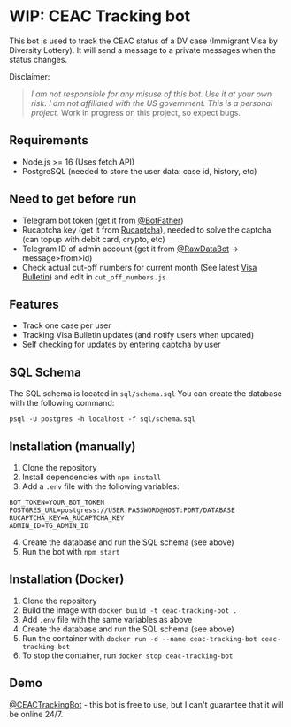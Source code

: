 # WIP: CEAC Tracking bot
This bot is used to track the CEAC status of a DV case (Immigrant Visa by Diversity Lottery).
It will send a message to a private messages when the status changes. 

Disclaimer: 
> *I am not responsible for any misuse of this bot. Use it at your own risk. I am not affiliated with the US government. This is a personal project.*
> Work in progress on this project, so expect bugs.

## Requirements
- Node.js >= 16 (Uses fetch API)
- PostgreSQL (needed to store the user data: case id, history, etc)

## Need to get before run
- Telegram bot token (get it from [@BotFather](https://t.me/BotFather))
- Rucaptcha key (get it from [Rucaptcha](https://rucaptcha.com?from=1626417)), needed to solve the captcha (can topup with debit card, crypto, etc)
- Telegram ID of admin account (get it from [@RawDataBot](https://t.me/RawDataBot) -> message>from>id)
- Check actual cut-off numbers for current month (See latest [Visa Bulletin](https://travel.state.gov/content/travel/en/legal/visa-law0/visa-bulletin.html)) and edit in `cut_off_numbers.js`

## Features
- Track one case per user
- Tracking Visa Bulletin updates (and notify users when updated)
- Self checking for updates by entering captcha by user

## SQL Schema
The SQL schema is located in `sql/schema.sql`
You can create the database with the following command:
```
psql -U postgres -h localhost -f sql/schema.sql
```

## Installation (manually)

1. Clone the repository
2. Install dependencies with `npm install`
3. Add a `.env` file with the following variables:
```
BOT_TOKEN=YOUR_BOT_TOKEN
POSTGRES_URL=postgress://USER:PASSWORD@HOST:PORT/DATABASE
RUCAPTCHA_KEY=A_RUCAPTCHA_KEY
ADMIN_ID=TG_ADMIN_ID
```
4. Create the database and run the SQL schema (see above)
5. Run the bot with `npm start`

## Installation (Docker)
1. Clone the repository
2. Build the image with `docker build -t ceac-tracking-bot .`
3. Add `.env` file with the same variables as above
4. Create the database and run the SQL schema (see above)
5. Run the container with `docker run -d --name ceac-tracking-bot ceac-tracking-bot`
6. To stop the container, run `docker stop ceac-tracking-bot`


## Demo
[@CEACTrackingBot](https://t.me/CEACTrackingBot) - this bot is free to use, but I can't guarantee that it will be online 24/7. 